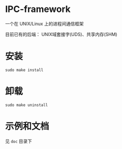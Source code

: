 # IPC-framework

一个在 UNIX/Linux 上的进程间通信框架

目前已有的后端： UNIX域套接字(UDS)、共享内存(SHM)

# 安装
```
sudo make install
```

# 卸载
```
sudo make uninstall
```

# 示例和文档
见 `doc` 目录下
